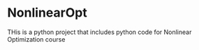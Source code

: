# NonlinearOpt

THis is a python project that includes python code for Nonlinear Optimization course
